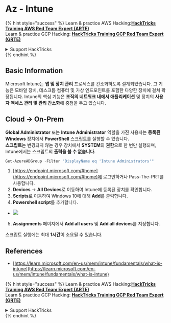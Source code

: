 # Az - Intune

{% hint style="success" %}
Learn & practice AWS Hacking:<img src="../../../.gitbook/assets/image (1).png" alt="" data-size="line">[**HackTricks Training AWS Red Team Expert (ARTE)**](https://training.hacktricks.xyz/courses/arte)<img src="../../../.gitbook/assets/image (1).png" alt="" data-size="line">\
Learn & practice GCP Hacking: <img src="../../../.gitbook/assets/image (2).png" alt="" data-size="line">[**HackTricks Training GCP Red Team Expert (GRTE)**<img src="../../../.gitbook/assets/image (2).png" alt="" data-size="line">](https://training.hacktricks.xyz/courses/grte)

<details>

<summary>Support HackTricks</summary>

* Check the [**subscription plans**](https://github.com/sponsors/carlospolop)!
* **Join the** 💬 [**Discord group**](https://discord.gg/hRep4RUj7f) or the [**telegram group**](https://t.me/peass) or **follow** us on **Twitter** 🐦 [**@hacktricks\_live**](https://twitter.com/hacktricks\_live)**.**
* **Share hacking tricks by submitting PRs to the** [**HackTricks**](https://github.com/carlospolop/hacktricks) and [**HackTricks Cloud**](https://github.com/carlospolop/hacktricks-cloud) github repos.

</details>
{% endhint %}

## Basic Information

Microsoft Intune는 **앱 및 장치 관리** 프로세스를 간소화하도록 설계되었습니다. 그 기능은 모바일 장치, 데스크톱 컴퓨터 및 가상 엔드포인트를 포함한 다양한 장치에 걸쳐 확장됩니다. Intune의 핵심 기능은 **조직의 네트워크 내에서 애플리케이션** 및 장치의 **사용자 액세스 관리 및 관리 간소화**에 중점을 두고 있습니다.

## Cloud -> On-Prem

**Global Administrator** 또는 **Intune Administrator** 역할을 가진 사용자는 **등록된 Windows** 장치에서 **PowerShell** 스크립트를 실행할 수 있습니다.\
**스크립트**는 변경되지 않는 경우 장치에서 **SYSTEM**의 **권한**으로 한 번만 실행되며, Intune에서는 스크립트의 **출력을 볼 수 없습니다**.
```powershell
Get-AzureADGroup -Filter "DisplayName eq 'Intune Administrators'"
```
1. [https://endpoint.microsoft.com/#home](https://endpoint.microsoft.com/#home)에 로그인하거나 Pass-The-PRT를 사용합니다.
2. **Devices** -> **All Devices**로 이동하여 Intune에 등록된 장치를 확인합니다.
3. **Scripts**로 이동하여 Windows 10에 대해 **Add**를 클릭합니다.
4. **Powershell script**를 추가합니다.
* ![](<../../../.gitbook/assets/image (264).png>)
5. **Assignments** 페이지에서 **Add all users** 및 **Add all devices**를 지정합니다.

스크립트 실행에는 최대 **1시간**이 소요될 수 있습니다.

## References

* [https://learn.microsoft.com/en-us/mem/intune/fundamentals/what-is-intune](https://learn.microsoft.com/en-us/mem/intune/fundamentals/what-is-intune)

{% hint style="success" %}
Learn & practice AWS Hacking:<img src="../../../.gitbook/assets/image (1).png" alt="" data-size="line">[**HackTricks Training AWS Red Team Expert (ARTE)**](https://training.hacktricks.xyz/courses/arte)<img src="../../../.gitbook/assets/image (1).png" alt="" data-size="line">\
Learn & practice GCP Hacking: <img src="../../../.gitbook/assets/image (2).png" alt="" data-size="line">[**HackTricks Training GCP Red Team Expert (GRTE)**<img src="../../../.gitbook/assets/image (2).png" alt="" data-size="line">](https://training.hacktricks.xyz/courses/grte)

<details>

<summary>Support HackTricks</summary>

* Check the [**subscription plans**](https://github.com/sponsors/carlospolop)!
* **Join the** 💬 [**Discord group**](https://discord.gg/hRep4RUj7f) or the [**telegram group**](https://t.me/peass) or **follow** us on **Twitter** 🐦 [**@hacktricks\_live**](https://twitter.com/hacktricks\_live)**.**
* **Share hacking tricks by submitting PRs to the** [**HackTricks**](https://github.com/carlospolop/hacktricks) and [**HackTricks Cloud**](https://github.com/carlospolop/hacktricks-cloud) github repos.

</details>
{% endhint %}
